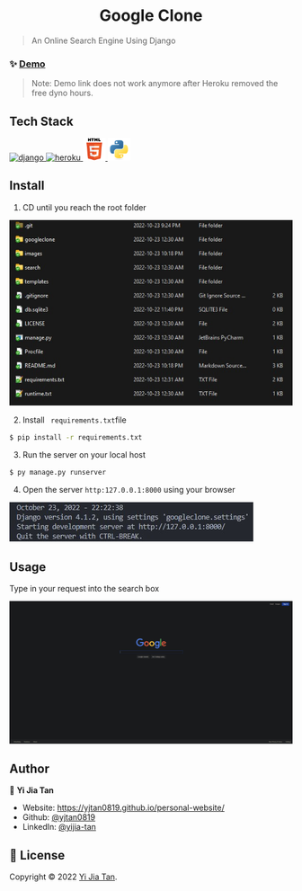 <h1 align="center">Google Clone</h1>

> An Online Search Engine Using Django
### ✨ [Demo](https://clonegoolesearch.herokuapp.com/) 
> Note: Demo link does not work anymore after Heroku removed the free dyno hours.

## Tech Stack
<p align="left"> <a href="https://www.djangoproject.com/" target="_blank" rel="noreferrer"> <img src="https://cdn.worldvectorlogo.com/logos/django.svg" alt="django" width="40" height="40"/> </a> <a href="https://heroku.com" target="_blank" rel="noreferrer"> <img src="https://www.vectorlogo.zone/logos/heroku/heroku-icon.svg" alt="heroku" width="40" height="40"/> </a> <a href="https://www.w3.org/html/" target="_blank" rel="noreferrer"> <img src="https://raw.githubusercontent.com/devicons/devicon/master/icons/html5/html5-original-wordmark.svg" alt="html5" width="40" height="40"/> </a> <a href="https://www.python.org" target="_blank" rel="noreferrer"> <img src="https://raw.githubusercontent.com/devicons/devicon/master/icons/python/python-original.svg" alt="python" width="40" height="40"/> </a> </p>

## Install

1. CD until you reach the root folder

![alt text](https://github.com/yjtan0819/Google-Clone/blob/master/images/Root.jpg?raw=true)

2. Install 
` 
requirements.txt
`file

```sh
$ pip install -r requirements.txt
```
3. Run the server on your local host
```sh
$ py manage.py runserver
```
4. Open the server `http:127.0.0.1:8000` using your browser

![alt text](https://github.com/yjtan0819/Google-Clone/blob/master/images/Server_Screen.jpg?raw=true)
## Usage


Type in your request into the search box

![alt text](https://github.com/yjtan0819/Google-Clone/blob/master/images/Google_HomePage.jpg?raw=true)

## Author

👤 **Yi Jia Tan**

* Website: https://yjtan0819.github.io/personal-website/
* Github: [@yjtan0819](https://github.com/yjtan0819)
* LinkedIn: [@yijia-tan](https://linkedin.com/in/yijia-tan)

## 📝 License

Copyright © 2022 [Yi Jia Tan](https://github.com/yjtan0819).<br />